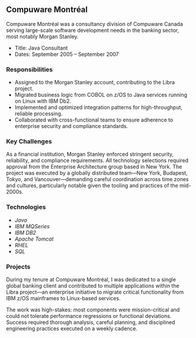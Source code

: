 ## Compuware Montréal

Compuware Montréal was a consultancy division of Compuware Canada serving large-scale software development needs in the banking sector, most notably Morgan Stanley.

- Title: Java Consultant
- Dates: September 2005 – September 2007

### Responsibilities

- Assigned to the Morgan Stanley account, contributing to the Libra project.
- Migrated business logic from COBOL on z/OS to Java services running on Linux with IBM Db2.
- Implemented and optimized integration patterns for high-throughput, reliable processing.
- Collaborated with cross-functional teams to ensure adherence to enterprise security and compliance standards.

### Key Challenges

As a financial institution, Morgan Stanley enforced stringent security, reliability, and compliance requirements. All technology selections required approval from the Enterprise Architecture group based in New York. The project was executed by a globally distributed team—New York, Budapest, Tokyo, and Vancouver—demanding careful coordination across time zones and cultures, particularly notable given the tooling and practices of the mid-2000s.

### Technologies

- *Java*
- *IBM MQSeries*
- *IBM DB2*
- *Apache Tomcat*
- *RHEL*
- *SQL*

### Projects

During my tenure at Compuware Montréal, I was dedicated to a single global banking client and contributed to multiple applications within the Libra project—an enterprise initiative to migrate critical functionality from IBM z/OS mainframes to Linux-based services.

The work was high-stakes: most components were mission-critical and could not tolerate performance regressions or functional deviations. Success required thorough analysis, careful planning, and disciplined engineering practices executed on a weekly cadence.
